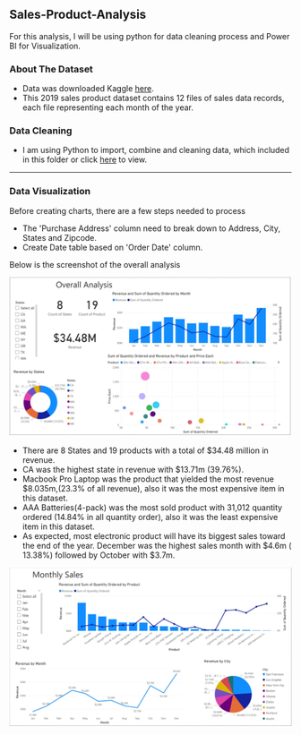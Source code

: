 ## Sales-Product-Analysis
For this analysis, I will be using python for data cleaning process and Power BI for Visualization.

### About The Dataset
  - Data was downloaded Kaggle [here](https://www.kaggle.com/datasets/knightbearr/sales-product-data).
  - This 2019 sales product dataset contains 12 files of sales data records, each file representing each month of the year.

### Data Cleaning
  - I am using Python to import, combine and cleaning data, which included in this folder or click [here](https://github.com/Ten-Ong/Sales-Product-Analysis/blob/main/Sales_data_cleanning.ipynb) to view.

----- 
### Data Visualization
Before creating charts, there are a few steps needed to process 
- The 'Purchase Address' column need to break down to Address, City, States and Zipcode.
- Create Date table based on 'Order Date' column. 

Below is the screenshot of the overall analysis

![ Overall](https://github.com/Ten-Ong/Sales-Product-Analysis/blob/main/overall.JPG)



- There are 8 States and 19 products with a total of $34.48 million in revenue. 
- CA was the highest state in revenue with $13.71m (39.76%). 
- Macbook Pro Laptop was the product that yielded the most revenue $8.035m,(23.3% of all revenue), also it was the most expensive item in this dataset.
- AAA Batteries(4-pack) was the most sold product with 31,012 quantity ordered (14.84% in all quantity order), also it was the least expensive item in this dataset.
- As expected, most electronic product will have its biggest sales toward the end of the year. December was the highest sales month with $4.6m ( 13.38%) followed by October with $3.7m.


![ monthly sales](https://github.com/Ten-Ong/Sales-Product-Analysis/blob/main/monthly_sales.JPG)





